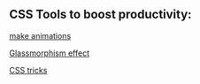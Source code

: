 ## CSS Tools to boost productivity:

[make animations](https://animista.net/play/basic/rotate-scale)

[Glassmorphism effect](https://hype4.academy/tools/glassmorphism-generator)

[CSS tricks](https://css-tricks.com/guides/)